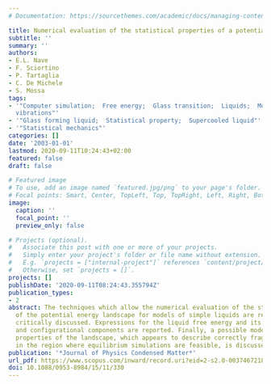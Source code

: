 ```yaml
---
# Documentation: https://sourcethemes.com/academic/docs/managing-content/

title: Numerical evaluation of the statistical properties of a potential energy landscape
subtitle: ''
summary: ''
authors:
- E.L. Nave
- F. Sciortino
- P. Tartaglia
- C. De Michele
- S. Mossa
tags:
- '"Computer simulation;  Free energy;  Glass transition;  Liquids;  Molecular dynamics;  Molecular
  vibrations"'
- '"Glass forming liquid;  Statistical property;  Supercooled liquid"'
- '"Statistical mechanics"'
categories: []
date: '2003-01-01'
lastmod: 2020-09-11T10:24:43+02:00
featured: false
draft: false

# Featured image
# To use, add an image named `featured.jpg/png` to your page's folder.
# Focal points: Smart, Center, TopLeft, Top, TopRight, Left, Right, BottomLeft, Bottom, BottomRight.
image:
  caption: ''
  focal_point: ''
  preview_only: false

# Projects (optional).
#   Associate this post with one or more of your projects.
#   Simply enter your project's folder or file name without extension.
#   E.g. `projects = ["internal-project"]` references `content/project/deep-learning/index.md`.
#   Otherwise, set `projects = []`.
projects: []
publishDate: '2020-09-11T08:24:43.355794Z'
publication_types:
- 2
abstract: The techniques which allow the numerical evaluation of the statistical properties
  of the potential energy landscape for models of simple liquids are reviewed and
  critically discussed. Expressions for the liquid free energy and its vibrational
  and configurational components are reported. Finally, a possible model for the statistical
  properties of the landscape, which appears to describe correctly fragile liquids
  in the region where equilibrium simulations are feasible, is discussed.
publication: '*Journal of Physics Condensed Matter*'
url_pdf: https://www.scopus.com/inward/record.uri?eid=2-s2.0-0037467218&doi=10.1088%2f0953-8984%2f15%2f11%2f330&partnerID=40&md5=ea8cd5e7671eba930c1b685098176175
doi: 10.1088/0953-8984/15/11/330
---
```

